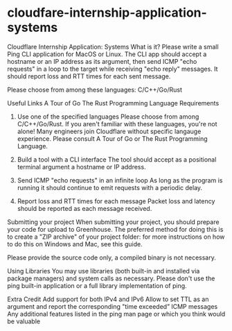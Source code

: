 # cloudfare-internship-application-systems

Cloudflare Internship Application: Systems
What is it?
Please write a small Ping CLI application for MacOS or Linux. The CLI app should accept a hostname or an IP address as its argument, then send ICMP "echo requests" in a loop to the target while receiving "echo reply" messages. It should report loss and RTT times for each sent message.

Please choose from among these languages: C/C++/Go/Rust

Useful Links
A Tour of Go
The Rust Programming Language
Requirements
1. Use one of the specified languages
Please choose from among C/C++/Go/Rust. If you aren't familiar with these languages, you're not alone! Many engineers join Cloudflare without specific langauge experience. Please consult A Tour of Go or The Rust Programming Language.

2. Build a tool with a CLI interface
The tool should accept as a positional terminal argument a hostname or IP address.

3. Send ICMP "echo requests" in an infinite loop
As long as the program is running it should continue to emit requests with a periodic delay.

4. Report loss and RTT times for each message
Packet loss and latency should be reported as each message received.

Submitting your project
When submitting your project, you should prepare your code for upload to Greenhouse. The preferred method for doing this is to create a "ZIP archive" of your project folder: for more instructions on how to do this on Windows and Mac, see this guide.

Please provide the source code only, a compiled binary is not necessary.

Using Libraries
You may use libraries (both built-in and installed via package managers) and system calls as necessary. Please don't use the ping built-in application or a full library implementation of ping.

Extra Credit
Add support for both IPv4 and IPv6
Allow to set TTL as an argument and report the corresponding "time exceeded” ICMP messages
Any additional features listed in the ping man page or which you think would be valuable
